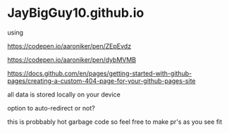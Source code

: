 # JayBigGuy10.github.io

using 

https://codepen.io/aaroniker/pen/ZEpEvdz

https://codepen.io/aaroniker/pen/dybMVMB

https://docs.github.com/en/pages/getting-started-with-github-pages/creating-a-custom-404-page-for-your-github-pages-site

all data is stored locally on your device

option to auto-redirect or not?

this is probbably hot garbage code so feel free to make pr's as you see fit